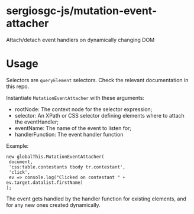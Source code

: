 # sergiosgc-js/mutation-event-attacher

Attach/detach event handlers on dynamically changing DOM

# Usage

Selectors are `queryElement` selectors. Check the relevant documentation in this repo.

Instantiate `MutationEventAttacher` with these arguments:
 - rootNode: The context node for the selector expression;
 - selector: An XPath or CSS selector defining elements where to attach the eventHandler;
 - eventName: The name of the event to listen for;
 - handlerFunction: The event handler function

Example:
```
new globalThis.MutationEventAttacher(
 document,
 'css:table.contestants tbody tr.contestant',
 'click',
 ev => console.log("Clicked on contestant " + ev.target.datalist.firstName)
);
```

The event gets handled by the handler function for existing elements, and for any new ones created dynamically.
